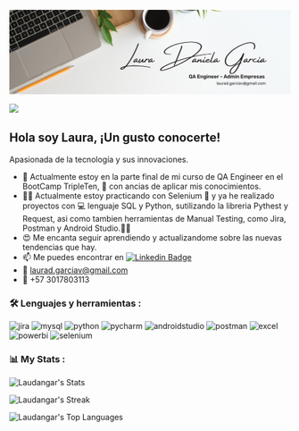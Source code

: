 

![White Minimalist Profile LinkedIn Banner](https://github.com/Laudangar/Laudangar/blob/main/White%20Minimalist%20Profile%20LinkedIn%20Banner.png)

![](https://komarev.com/ghpvc/?username=Laudangar&color=green&style=flat-square&label=PROFILE+VIEWS)

## Hola soy Laura, ¡Un gusto conocerte! 
Apasionada de la tecnología y sus innovaciones.

* 🔭 Actualmente estoy en la parte final de mi curso de QA Engineer en el BootCamp TripleTen, 🌱 con ancias de aplicar mis conocimientos.
* 👩‍💼 Actualmente estoy practicando con Selenium 📘 y ya he realizado proyectos con 💻 lenguaje SQL y Python, sutilizando la libreria Pythest y Request, asi como tambien herramientas de Manual Testing, como Jira, Postman y Android Studio.🧑‍💻
* 😍 Me encanta seguir aprendiendo y actualizandome sobre las nuevas tendencias que hay.
* 📫 Me puedes encontrar en [![Linkedin Badge](https://img.shields.io/badge/-Laura-blue?style=flat&logo=Linkedin&logoColor=white)](https://www.linkedin.com/in/laura-garcia-v-27299015a/)
* 📧 laurad.garciav@gmail.com
* 📱 +57 3017803113


### :hammer_and_wrench: Lenguajes y herramientas :

<div id="header" align="left">
    <img decoding="async" src="https://img.shields.io/badge/Jira-0052CC?style=for-the-badge&logo=Jira&logoColor=white)" alt="jira"/>
  </a>
  <img decoding="async" src="https://img.shields.io/badge/MySQL-00000F?style=for-the-badge&logo=mysql&logoColor=white" alt="mysql"/>
  </a>
    <img decoding="async" src="https://img.shields.io/badge/Python-3776AB?style=for-the-badge&logo=python&logoColor=white" alt="python"/>
  </a>
 <img decoding="async" src="https://img.shields.io/badge/PyCharm-000000.svg?&style=for-the-badge&logo=PyCharm&logoColor=white" alt="pycharm"/>
  </a>
  <img decoding="async" src="https://img.shields.io/badge/Android_Studio-3DDC84?style=for-the-badge&logo=android-studio&logoColor=white" alt="androidstudio"/>
  </a>
  <img decoding="async" src="https://img.shields.io/badge/Postman-FF6C37?style=for-the-badge&logo=postman&logoColor=white" alt="postman"/>
  </a>
 <img decoding="async" src="https://img.shields.io/badge/Microsoft_Excel-217346?style=for-the-badge&logo=microsoft-excel&logoColor=white" alt="excel"/>
  </a>
 <img decoding="async" src="https://img.shields.io/badge/Power_BI-FFBE00?style=for-the-badge&logo=Power-BI&logoColor=white" alt="powerbi"/>
  </a>
  <img decoding="async" src="https://img.shields.io/badge/selenium-217346?style=for-the-badge&logo=selenium&logoColor=white" alt="selenium"/>


</div>


### 📊 My Stats :

![Laudangar's Stats](https://github-readme-stats.vercel.app/api?username=Laudangar&theme=tokyonight&show_icons=true&hide_border=true&count_private=true)

![Laudangar's Streak](https://github-readme-streak-stats.herokuapp.com/?user=Laudangar&theme=tokyonight&hide_border=true)

![Laudangar's Top Languages](https://github-readme-stats.vercel.app/api/top-langs/?username=Laudangar&theme=tokyonight&show_icons=true&hide_border=true&layout=compact)


